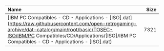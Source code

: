 |Name|Size|
|:---|---:|
|[IBM PC Compatibles - CD - Applications - [ISO].dat](https://raw.githubusercontent.com/open-retrogaming-archive/dat-catalog/main/root/basic/TOSEC-ISO/IBM/PC Compatibles/CD/Applications/[ISO]/IBM PC Compatibles - CD - Applications - [ISO].dat)|7321|
